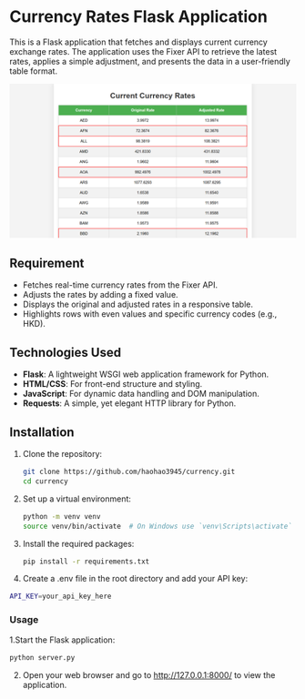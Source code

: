# Currency Rates Flask Application

This is a Flask application that fetches and displays current currency exchange rates. The application uses the Fixer API to retrieve the latest rates, applies a simple adjustment, and presents the data in a user-friendly table format.

![App](result.png)

## Requirement

- Fetches real-time currency rates from the Fixer API.
- Adjusts the rates by adding a fixed value.
- Displays the original and adjusted rates in a responsive table.
- Highlights rows with even values and specific currency codes (e.g., HKD).

## Technologies Used

- **Flask**: A lightweight WSGI web application framework for Python.
- **HTML/CSS**: For front-end structure and styling.
- **JavaScript**: For dynamic data handling and DOM manipulation.
- **Requests**: A simple, yet elegant HTTP library for Python.

## Installation

1. Clone the repository:
   ```bash
   git clone https://github.com/haohao3945/currency.git
   cd currency
   ```
   
2. Set up a virtual environment:
   ```bash
   python -m venv venv
   source venv/bin/activate  # On Windows use `venv\Scripts\activate`
   ```

3. Install the required packages:
   ```bash
   pip install -r requirements.txt
   ```

4. Create a .env file in the root directory and add your API key:
  ```bash
  API_KEY=your_api_key_here
  ```


### Usage

1.Start the Flask application:
  ```bash
  python server.py
  ```

2. Open your web browser and go to http://127.0.0.1:8000/ to view the application.





